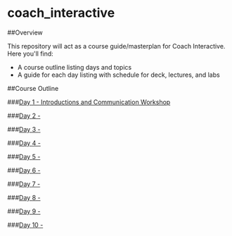 # coach_interactive

##Overview

This repository will act as a course guide/masterplan for Coach Interactive. 
Here you'll find:

+ A course outline listing days and topics
+ A guide for each day listing with schedule for deck, lectures, and labs

##Course Outline

###[Day 1 - Introductions and Communication Workshop](day-01)

###[Day 2 - ](day-02)

###[Day 3 - ](day-03)

###[Day 4 - ](day-04)

###[Day 5 -  ](day-05)

###[Day 6 - ](day-06)

###[Day 7 - ](day-07)

###[Day 8 - ](day-08)

###[Day 9 - ](day-09)

###[Day 10 - ](day-10)
